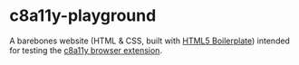 # c8a11y-playground

A barebones website (HTML & CSS, built with [HTML5 Boilerplate](https://html5boilerplate.com/)) intended for testing the [c8a11y browser extension](https://github.com/tinavanschelt/c8a11y).
